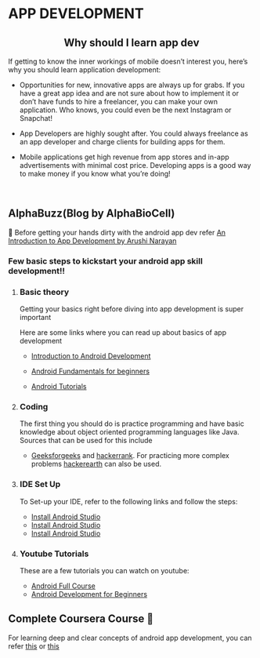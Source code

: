 # APP DEVELOPMENT

<h2 align="center">Why should I learn app dev </h1>
<p>If getting to know the inner workings of mobile doesn’t interest you, here’s why you should 
learn application development:</p>

* Opportunities for new, innovative apps are always up for grabs. If you have a great app 
idea and are not sure about how to implement it or don’t have funds to hire a freelancer, 
you can make your own application. Who knows, you could even be the next Instagram 
or Snapchat!

* App Developers are highly sought after. You could always freelance as an app 
developer and charge clients for building apps for them.

* Mobile applications get high revenue from app stores and in-app advertisements with 
minimal cost price. Developing apps is a good way to make money if you know what 
you’re doing!
<br>

## AlphaBuzz(Blog by AlphaBioCell)
📝 Before getting your hands dirty with the android app dev refer 
[An Introduction to App Development by Arushi Narayan](http://www.abc-vit.in/AlphaBuzz/pages/articles/b1/appdev.html)


<h3> Few basic steps to kickstart your android app skill development!! </h3>

<ol>
  <li> <h3>Basic theory</h3>
  <p> Getting your basics right 
before diving into app development is super important </p>
<p> Here are some links where you can read up about basics of app development </p>

* [Introduction to Android Development](https://www.geeksforgeeks.org/introduction-to-android-development/)

* [Android Fundamentals for beginners](https://www.geeksforgeeks.org/android-app-development-fundamentals-for-beginners)

* [Android Tutorials](https://www.javacodegeeks.com/android-tutorials)

</li>


<li> <h3>Coding</h3>
    <p>The first thing you should do is practice programming and have basic knowledge about object oriented programming languages like Java. Sources that can be used for this include </p>

* [Geeksforgeeks](https://www.geeksforgeeks.org/java/)  and [hackerrank](https://www.hackerrank.com/). For practicing more complex problems [hackerearth](https://www.hackerearth.com/) can also be used.
  
   </li>  

<li><h3>IDE Set Up</h3>
    <p> To Set-up your IDE, refer to the following links and follow the steps:</p>

* [Install Android Studio](https://developer.android.com/studio/install)
* [Install Android Studio](https://www.geeksforgeeks.org/guide-to-install-and-set-up-android-studio/)
* [Install Android Studio](https://www.youtube.com/watch?v=5LMRbAiRkdY)

 
 </li>

<li><h3>Youtube Tutorials</h3>
<p>These are a few tutorials you can watch on youtube:</p>

* [Android Full Course](https://www.youtube.com/watch?v=aS__9RbCyHg)
* [Android Development for Beginners](https://www.youtube.com/watch?v=fis26HvvDII)

</li>

  
</ol>

## Complete Coursera Course :book:

For learning deep and clear concepts of android app development, you can refer [this](https://www.coursera.org/specializations/android-app-development) or [this](https://www.coursera.org/learn/android-app)
